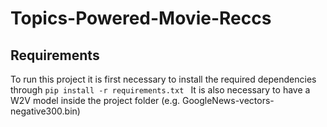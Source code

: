 # Topics-Powered-Movie-Reccs

## Requirements
 To run this project it is first necessary to install the required dependencies through 
 `pip install -r requirements.txt `
 It is also necessary to have a W2V model inside the project folder (e.g. GoogleNews-vectors-negative300.bin)

## 
